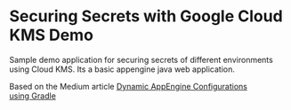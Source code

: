 # Securing Secrets with Google Cloud KMS Demo

Sample demo application for securing secrets of different environments using Cloud KMS. Its a basic appengine java web application.

Based on the Medium article [Dynamic AppEngine Configurations using Gradle](https://medium.com/@rameshlingappa/dynamic-appengine-configurations-using-gradle-part-1-e3959a39f31b)



